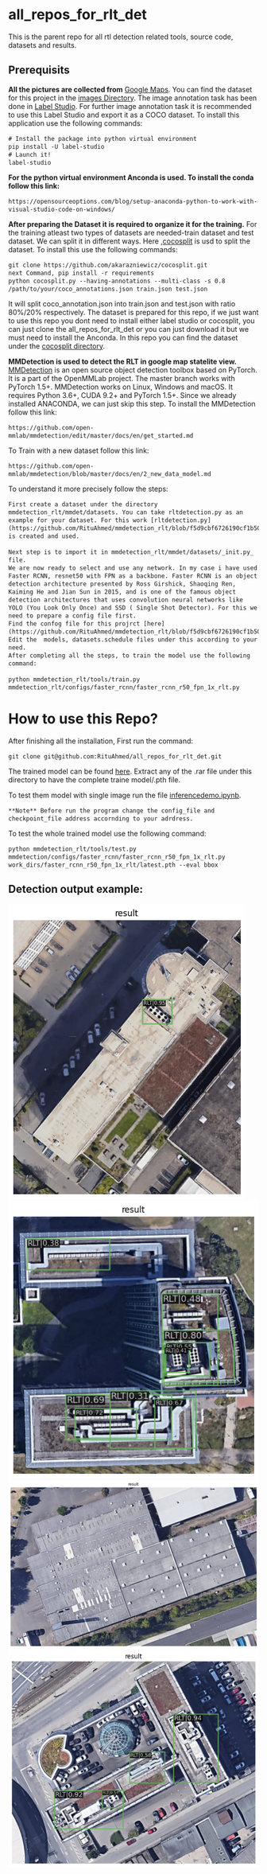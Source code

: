 # all_repos_for_rlt_det
This is the parent repo for all rtl detection related tools, source code, datasets and results.
## Prerequisits

**All the pictures are collected from** [Google Maps](https://www.google.com/maps).
You can find the dataset for this project in the [images Directory](https://github.com/RituAhmed/images/tree/f82e4fe325b9c75cd62421d53bc674931cc85255). The image annotation task has been done in [Label Studio](https://labelstud.io/). For further image annotation task it is recommended to use this Label Studio and export it as a COCO dataset. To install this application use the following commands:
```
# Install the package into python virtual environment
pip install -U label-studio
# Launch it!
label-studio
```
**For the python virtual environment Anconda is used. To install the conda follow this link:**

```
https://opensourceoptions.com/blog/setup-anaconda-python-to-work-with-visual-studio-code-on-windows/
```
**After preparing the Dataset it is required to organize it for the training.** For the training atleast two types of datasets are needed-train dataset and test dataset. We can split it in different ways. Here ,[cocosplit](https://github.com/akarazniewicz/cocosplit) is usd to split the dataset. To install this use the following commands:
```
git clone https://github.com/akarazniewicz/cocosplit.git
next Command, pip install -r requirements
python cocosplit.py --having-annotations --multi-class -s 0.8 /path/to/your/coco_annotations.json train.json test.json
```
It will split coco_annotation.json into train.json and test.json with ratio 80%/20% respectively. The dataset is prepared for this repo, if we just want to use this repo you dont need to install either label studio or cocosplit, you can just clone the all_repos_for_rlt_det or you can just download it but we must need to install the Anconda. In this repo you can find the dataset under the [cocosplit directory](https://github.com/RituAhmed/cocosplit/tree/408ffa501160b55b2a43ca1978f891ebbab317cb).

**MMDetection is used to detect the RLT in google map statelite view.** [MMDetection](https://github.com/open-mmlab/mmdetection) is an open source object detection toolbox based on PyTorch. It is a part of the OpenMMLab project. The master branch works with PyTorch 1.5+. MMDetection works on Linux, Windows and macOS. It requires Python 3.6+, CUDA 9.2+ and PyTorch 1.5+. Since we already installed ANACONDA, we can just skip this step. To install the MMDetection follow this link:
```
https://github.com/open-mmlab/mmdetection/edit/master/docs/en/get_started.md
```
To Train with a new dataset follow this link: 
```
https://github.com/open-mmlab/mmdetection/blob/master/docs/en/2_new_data_model.md
```
To understand it more precisely follow the steps:
```
First create a dataset under the directory mmdetection_rlt/mmdet/datasets. You can take rltdetection.py as an example for your dataset. For this work [rltdetection.py](https://github.com/RituAhmed/mmdetection_rlt/blob/f5d9cbf6726190cf1b50490459541e52619ce02e/mmdet/datasets/rltdetection.py) is created and used.

Next step is to import it in mmdetection_rlt/mmdet/datasets/_init.py_ file.
We are now ready to select and use any network. In my case i have used Faster RCNN, resnet50 with FPN as a backbone. Faster RCNN is an object detection architecture presented by Ross Girshick, Shaoqing Ren, Kaiming He and Jian Sun in 2015, and is one of the famous object detection architectures that uses convolution neural networks like YOLO (You Look Only Once) and SSD ( Single Shot Detector). For this we need to prepare a config file first. 
Find the confog file for this projrct [here](https://github.com/RituAhmed/mmdetection_rlt/blob/f5d9cbf6726190cf1b50490459541e52619ce02e/configs/faster_rcnn/faster_rcnn_r50_fpn_1x_rlt.py). Edit the  models, datasets.schedule files under this according to your need.
After completing all the steps, to train the model use the following command:

python mmdetection_rlt/tools/train.py mmdetection_rlt/configs/faster_rcnn/faster_rcnn_r50_fpn_1x_rlt.py  
```
# How to use this Repo?
After finishing all the installation, First run the command:
```
git clone git@github.com:RituAhmed/all_repos_for_rlt_det.git
```
The trained model can be found [here](https://github.com/RituAhmed/work_dirs/tree/df00be477e3a00c5ba5a19f1b5715b9400b5e326). Extract any of the .rar file under this directory to have the complete traine model/.pth file.

To test them model with single image run the file [inferencedemo.ipynb](https://github.com/RituAhmed/mmdetection_rlt/blob/f5d9cbf6726190cf1b50490459541e52619ce02e/inferencedemo.ipynb).
```
**Note** Before run the program change the config_file and checkpoint_file address accornding to your adrdress.
```
To test the whole trained model use the following command:
```
python mmdetection_rlt/tools/test.py mmdetection/configs/faster_rcnn/faster_rcnn_r50_fpn_1x_rlt.py work_dirs/faster_rcnn_r50_fpn_1x_rlt/latest.pth --eval bbox 
```
## Detection output example:

![Result1](https://github.com/RituAhmed/mmdetection_rlt/blob/f5d9cbf6726190cf1b50490459541e52619ce02e/Demoresult/result10.png)
![Result2](https://github.com/RituAhmed/mmdetection_rlt/blob/f5d9cbf6726190cf1b50490459541e52619ce02e/Demoresult/result11.png)
![Result3](https://github.com/RituAhmed/mmdetection_rlt/blob/f5d9cbf6726190cf1b50490459541e52619ce02e/Demoresult/result8.png)
![Result4](https://github.com/RituAhmed/mmdetection_rlt/blob/f5d9cbf6726190cf1b50490459541e52619ce02e/Demoresult/result15.png)
